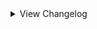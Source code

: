 <details>
<summary>View Changelog</summary>

# Plugin GUID: whistlewind.inscryption.abnormalsigils

## v2.0.0 - ()
### 🧱 Structural
- Overhauled status effects
    - Renamed several fields and methods
    - Improved status effect icon appearances and implementation
    - Status effects now have max trigger priority
- Added functionality for node-related Traits
- Modified how cards and abilities are created
- Changed how Speed is calculated to be independent of Bind and Haste components
- Most abilities now have rulebook entries in Act 3, Grimora, and Magnificus's acts - abilities not fully tested for these acts, expect bugs
- Changed Left-Veering and Right-Veering Strike to use GetOpposingSlots instead of SetUpAttackSequence
- Changed Woodcutter to inherit from Sentry
### 🔧 Tweaks
- Overhauled behaviour of Conductor sigil
- Overhauled behaviour of Barreler sigil
- Overhauled Pebble status effect
- Changed icons for Conductor sigil
- Changed icons for Barreler sigil
- Changed Lonely sigil's icons
- Renamed Lonely to Pebble Giver
- Updated descriptions for status effects to use similar technical language
- Updated icons for Rightful Heir sigil to reflect its activation cost
- Updated artwork for Jack
- Updated See More sigil icons
- Updated Assimilator sigil icon
- Updated Opportunistic sigil pixel icon
- Updated Flagellation status effect icons
- Updated Haste and Bind statis effect icons
- Updated dialogue for Ruler of Frost when there are no valid targets
- Redid dialogue for when a Brother card dies while a card with Nettle Clothes is on the board
- Updated sigil descriptions to be more concise, follow similar formatting
- Renamed Refresh Decks sigil to Grand Reopening
- Renamed Status Effect Overflow sigil to See More
- Renamed Return Card to Hand sigil to Creature Retrieval
- Renamed Flagellated status effect to Flagellation
- Renamed Bitter Enemies sigil to Vendetta
- Renamed Little Witch's Friend card to "Wee Witch's Friend"
- Spore Mold Creature renamed to Spore Mold Beast
- Spore Mold Creatures now inherit the name of the card they were created from
- Frozen Heart card is now considered Terrain
- Sigils that inherit from ActivatedSelectSlotBehaviour are now usable by the opponent on upkeep
- Sigil Power stat icon no longer gives a minimum of 1 Health
- Changed tje order in which cards are damaged by Return to Nihil sigil
- Frozen Heart sigil will now give double Health to any card with Woodcutter, not just cards with a specific name
- Barreler sigil now displaces moved cards randomly
- Piercing sigil now implements IShieldPreventedDamage
### 🩹 Bug fixes
- Fixed activated select slot sigils triggering when there are no valid targets on the board
- Fixed Witness sigil using an outdated description
- Fixed Worms status effect not letting Infested cards attack the right-most ally card
- Fixed Bitter Enemies sigil using an incorrect description
- Fixed Alchemist sigil breaking in Act 2 when trying to activate after the deck is exhausted
- Fixed False Throne altering persistent CardModificationInfos
- Fixed learned ability dialogue not triggering
### ⚖️ Balancing
- Lonely - reduced powerlevel from 3 -> 2
- Bloodfiend - reduced powerlevel from 3 -> 2
- Gift Giver - increased powerlevel from 3 -> 4
- Bloodletter - reduced powerlevel from 4 -> 3
- Opportunistic - changed to activate against cards with Loose Tail and an intact tail status
- Refresh Deck - changed to discard the player's current hand and draw a new opening hand after resetting the deck piles
- Nettle Clothes - reduced powerlevel from 5 -> 4
- Nettle Clothes - changed to only create Brothers in adjacent slots rather than all friendly slots
- Witness - reduced activation cost from 2 Bones -> 1 Bone
- Ruler of Frost - targeting cards now requires an additional 2 Bones - empty spaces still cost 2 Bones to target
- Ruler of Frost - kill effect no longer affects Terrain and Pelt cards
- Frozen Heart - changed to give 1 Power and 1 Health instead of 2 Health
- Frozen Heart - reduced powerlevel from -1 -> -3
- Healer - now removes a random negative status effect from targeted cards
- Healer - reduced health gained from 2 -> 1
- Binding Strike - Bind inflicted is now equal to half the attacking card's powerlevel
- Spores - reduced powerlevel from -1 -> 0
- Worms - Infested cards now deprioritise Terrain and Pelt cards when targeting
- Worms - increased powerlevel from -2 -> -1
- Worms - no longer affects cards with Made of Stone
- Little Witch's Friend - rebalanced from 1/2, 3 Bones -> 1/1, 2 Bones, Detonator
- Little Witch's Friend - no longer possesses the Insect tribe
- Hammer - replaced Made of Stone with Pin Down
- Block of Ice - removed Mighty Leap sigil
- First Brother - replaced Double Strike with Persistent
- All Brother cards - removed play cost, reduced Health to 1
### ➕ Additions
- Added dialogue for when first encountering a status effect
- Added dialogue explaining status overflow
- Added extension methods for clearing status effects from a card
- Added custom rulebook pages 'Mechanics'
- Added custom trigger interface IOnStatusEffectAdded
- Status effect's can now be marked Irremovable, preventing their removable using the RemoveStatusEffect(s) extension methods
- Added 15 sigils:
    - Damsel
    - Abusive
    - Shove Aside
    - Pin Down
    - Mind Strike
    - Unyielding
    - Spilling
    - Flower Queen
    - Healing Strike
    - Finger Tapping
    - Imminent Decay
    - Understanding
    - Bleachproof
    - Elite
    - Withering
    - Explosive Opening
- Added 1 stat icons:
    - Flower Power
- Added 4 status effects:
    - Fervent Adoration
    - Grief
    - Sinking
    - Decay
- Added 2 slot modifications:
    - Flooded
    - Blooming
- Added 2 Traits:
    - ImmuneToAilments
    - BloomingFlower
- Added 2 card appearances:
    - ForcedGreenEmission
    - ForcedPurpleEmission
### 💣 Removals
- Removed Volatile sigil
- Removed unnecessary ability patches
## v1.1.2 - Minor patch (5/23/2024)
### 🩹 Bug fixes
- Fixed Conductor sigil crashing the game when multiple copies are on the same side of the board
- Adjusted Conductor sigil's Rulebook descriptions
### 🔧 Tweaks
- The Mechanical tribe is now replaced with the Machine tribe if Tribal Libary (sic) is installed (previously replaced with the Android tribe)
- If Tribal Libary is installed, the icon and rewardback for the Guardian, Plant, Machine, Humanoid, and Fairy tribes will be replaced with custom ones
### ⚖️ Balancing
- Power given by the Conductor sigil is no longer affected by temporary mods or other passive attack sigils
- Reverted previous change to Conductor sigil - no longer gives a minimum of 1 Power

## v1.1.1 - Slime and Dine (2/19/2024)
### 🩹 Bug fixes
- Fixed activated sigils having no dialogue on selecting invalid target
- Fixed Assimilator's powerlevel being incorrect
- Fixed Gardener sigil activating when the base card is killed
- Fixed Made of Slime sigil affecting Terrain cards
- Fixed Made of Slime and Gardener interaction where created cards would double their sigil amount when killed
### 🔧 Tweaks
- Changed name of Slimes stat icon --> Loving Slimes
- Changed icon for Loving Slimes
- Adjusted OnDie effect of Made of Slime
### ⚖️ Balancing
- Reworked Slimes to SL/2, 3 Bones
- Slimes created by Made of Slime sigil no longer inherit the parent card's Health and costs
### ➕ Additions
- Added Bloodletter ability

## v1.1.0 - Fast and Slow (1/22/2024)
### 🧱 Structural
- Reworked how status effects function and their implementation
### 🩹 Bug fixes
- Fixed softlock when playing in Grimora or Magnificus Act (status effects will not render in these Acts!)
- Fixed softlock when playing in Act 2
- Fixed ForcedWhiteEmission appearance behaviour not forcing the colour correctly
- Fixed Frost Ruler not letting the player target occupied slots
- Fixed status-giving abilities giving more than they should
- Fixed Scrambler ability activating incorrectly for non-Spell cards
- Copycat ability no longer copies Giant or Uncuttable cards
- Fixed Corrector ability giving 1 less Health than it should
- Fixed Protector ability triggering when it shouldn't
- Fixed Healer ability always targeting the same card when used by the opponent
- Fixed tribe choice reward backs being off-centre
- Fixed sigils that give passive stat buffs not working correctly when stacked
- Added missing Global Spell support to Scrambler sigil
- The Train ability no longer affects Giant or Uncuttable cards
- Fixed a number of abilities' visual effects breaking when triggered on a facedown card
- Fixed Passing Time stat icon briefly showing numbers when a card is first played
- Fixed Greedy Healing's death sequence not working correctly
### 🔧 Tweaks
- SniperSelectSlot.AIEvaluate target is now overridable
- Status effect card mod infos are now nonCopyable
- Ruler of Frost ability now has different invalid target dialogue depending on the context
- Adjusted Ruler of Frost's description to be clearer (if longer :s)
- Copycat ability now triggers OnResolveOnBoard sigils if it transforms immediately after being played
- Copycat ability now has dialogue for when it cannot copy the opposing card
- Copycat ability now triggers BEFORE most other sigils on the base card
- Copycat ability now copies temporary mods as well
- Witness ability effect now uses the status effect system instead of extended properties
- Opportunistic ability icon is now flipped for the opponent
- Improved Opportunistic logic
- Reworked The Train ability to activate on resolve instead of after 3 turns
- Overhauled Made of Slime ability's effect
- Changed description of Made of Stone to indicate modded abilities it is immune to
- Cursed ability now removes temporary mods that are nonCopyable or aren't from a Totem
- Scrambler sigil now uses similar logic to Corrector
- Slime now has LovingSlime Trait and Slimes stat icon
- Made a number of tweaks to dialogue
- Adjusted custom tribe icons' positions
- Cards with Sigil Power stat icon now display their stats when moused over while in the hand
- Adjusted Queen Nest description to be clearer on activation requirement: 'card dies' --> 'card is killed'
### ⚖️ Balancing
- Reduced Ruler of Frost's activation cost from 3 --> 2 Bones
- Reduced Rightful Heir ability's starting activation cost from 3 --> 2 Bones
- Ruler of Frost ability now accounts for the base card having Touch of Death
- Rebalanced Little Witch's Friend to 1/2, 3 Bones; now has Fae tribe alongside Insect tribe
- Third Brother now has Sharp Quills instead of Reflector
- Opponents using the Healer ability will now prioritise cards with 1 Health and depriortise cards at max Health or higher
- Idol ability no longer affects cards with Made of Stone
- Corrector ability's temporary mod is now marked as 'nonCopyable'
- Increased probability of Corrector and Scrambler sigils giving Attack from 33% --> 40%
- Increased power value of some costs in Corrector ability's calculation
    - 4 Energy now counts for 7 pts (from 6)
    - 5 Energy now counts for 9 pts (from 8)
    - 4 Blood now counts for 24 pts (from 20)
    - Blood costs above 5 now use a different formula, resulting in overall higher values (why are your cards over 5 Blood anyway?)
- Opportunistic ability now triggers even if the target has Sharp Quills or Reflector
- Opportunistic ability no longer triggers even if the attacker has shields
- Persistent and Piercing abilities no longer deal additional or overkill damage respectively
- Witness sigil powerlevel increased from 1 --> 2
- Worker Bees no longer inherit mods from the base card
### ➕ Additions
- Added the following abilities:
    - Binding Strike, Nimble-Footed, High-Strung, Refresh Decks, Return Card To Hand, Persecutor, Left-Veering Strike, Right-Veering Strike
- Added the following status effects:
    - Haste, Bind, Prudence
- Added LovingSlime Trait
- Added Slimes stat icon
- Added more helper methods to StatusEffectManager
- Added a new section to the rulebook containing all status effects for the current Act - these entries are separate from the regularly added rulebook entries
    - Added a new field to FullStatusEffect 'AddNormalRulebookEntry' to control whether the regular rulebook entry should be added as well - false by default
    - Added FullStatusEffect.SetAddNormalEntry()
- FullStatusEffect now stores a list of its StatusMetaCategories
- Added 'Status Effect Overflow' - cards with more than 5 active status effects will gain the option a list of the overflowed statuses in the Rulebook
- Added ReduceStatusEffectBehaviour for automatically reducing an effect's severity on upkeep
- Added dialogue for when the Cursed sigil cannot transform a card

## v1.0.2 - Minor patch (7/26/2023)
### 🩹 Bug fixes
- Fixed Nettle Clothes softlock when killing Brother cards
- Fixed Nettle Clothes gaining sigil from Brother cards that die before fully resolving

## v1.0.1 - Status Effect Refactor (7/23/2023)
### 🧱 Structural
- Refactored how Status Effects are internally created
- Fixed the ReadMe

## v1.0.0 - Initial release (7/22/2023)
### ➕ Additions
    - Moved the following abilities from WhistleWind's Lobotomy Mod:
        - Punisher
        - Bloodfiend
        - Martyr
        - Aggravating
        - Team Leader
        - Idol
        - Conductor
        - Woodcutter
        - Frozen Heart
        - Ruler of Frost
        - Roots
        - Broodmother
        - Cursed
        - Healer
        - Queen Nest
        - Bitter Enemies
        - Courageous
        - Serpent's Nest
        - Assimilator
        - Group Healer
        - Reflector
        - Flag Bearer
        - Grinder
        - The Train
        - Scorching
        - Regenerator
        - Volatile
        - Gift Giver
        - Piercing
        - Scrambler
        - Gardener
        - Made of Slime
        - Marksman
        - Protector
        - Quick Draw
        - Alchemist
        - Nettle Clothes
        - Sporogenic
        - Witness
        - Corrector
    - Added the following abilities:
        - Neutered, Neutered Latch, Return to Nihil, False Throne, Rightful Heir, Opportunistic, Cycler, Barreler, Follow the Leader, Persistent
    - Added the following stat icons:
        - Nihil, Passing Time, Sigil Power

</details>